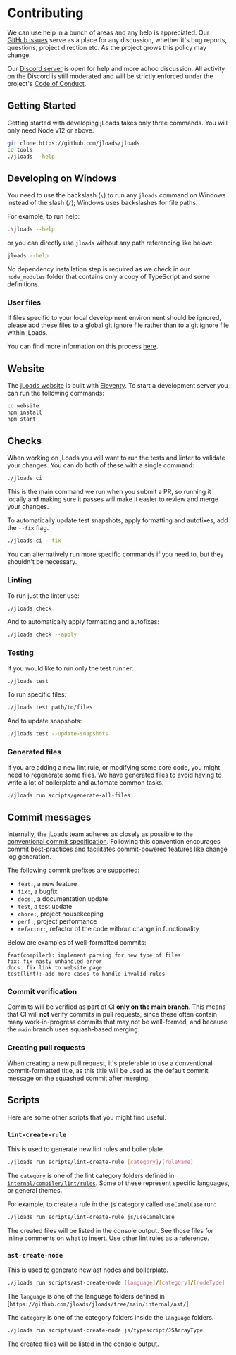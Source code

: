 # Contributing

We can use help in a bunch of areas and any help is appreciated. Our [GitHub issues](https://github.com/jloads/jloads/issues) serve as a place for any discussion, 
whether it's bug reports, questions, project direction etc. 
As the project grows this policy may change.

Our [Discord server](https://discord.gg/softreck) is open for help and more adhoc discussion. 
All activity on the Discord is still moderated and will be strictly enforced under the project's [Code of Conduct](./CODE_OF_CONDUCT.md).

## Getting Started

Getting started with developing jLoads takes only three commands. 
You will only need Node v12 or above.

```bash
git clone https://github.com/jloads/jloads
cd tools
./jloads --help
```

## Developing on Windows

You need to use the backslash (`\`) to run any `jloads` command on Windows instead of the slash (`/`); Windows uses backslashes for file paths.

For example, to run help:

```bash
.\jloads --help
```
or you can directly use `jloads` without any path referencing like below:

```bash
jloads --help
```

No dependency installation step is required as we check in our `node_modules` folder that contains only a copy of TypeScript and some definitions.

### User files

If files specific to your local development environment should be ignored, please add these files to a global git ignore file rather than to a git ignore file within jLoads.

You can find more information on this process [here](https://help.github.com/en/github/using-git/ignoring-files#configuring-ignored-files-for-all-repositories-on-your-computer).

## Website

The [jLoads website](https://jloads/) is built with [Eleventy](https://www.11ty.dev/). 
To start a development server you can run the following commands:

```bash
cd website
npm install
npm start
```

## Checks

When working on jLoads you will want to run the tests and linter to validate your changes. You can do both of these with a single command:

```bash
./jloads ci
```

This is the main command we run when you submit a PR, so running it locally and making sure it passes will make it easier to review and merge your changes.

To automatically update test snapshots, apply formatting and autofixes, add the `--fix` flag.

```bash
./jloads ci --fix
```

You can alternatively run more specific commands if you need to, but they shouldn't be necessary.

### Linting

To run just the linter use:

```bash
./jloads check
```

And to automatically apply formatting and autofixes:

```bash
./jloads check --apply
```

### Testing

If you would like to run only the test runner:

```bash
./jloads test
```

To run specific files:

```bash
./jloads test path/to/files
```

And to update snapshots:

```bash
./jloads test --update-snapshots
```

### Generated files

If you are adding a new lint rule, or modifying some core code, you might need to regenerate some files. We have generated files to avoid having to write a lot of boilerplate and automate common tasks.

```bash
./jloads run scripts/generate-all-files
```

## Commit messages

Internally, the jLoads team adheres as closely as possible to the [conventional commit specification](https://www.conventionalcommits.org/en/v1.0.0-beta.2/).
Following this convention encourages commit best-practices and facilitates commit-powered features like change log generation.


The following commit prefixes are supported:
- `feat:`, a new feature
- `fix:`, a bugfix
- `docs:`, a documentation update
- `test`, a test update
- `chore:`, project housekeeping
- `perf:`, project performance
- `refactor:`, refactor of the code without change in functionality

 Below are examples of well-formatted commits:

```
feat(compiler): implement parsing for new type of files
fix: fix nasty unhandled error
docs: fix link to website page
test(lint): add more cases to handle invalid rules
```

### Commit verification

Commits will be verified as part of CI **only on the main branch**. 
This means that CI will **not** verify commits in pull requests, since these often contain many work-in-progress commits that may not be well-formed, 
and because the `main` branch uses squash-based merging.

### Creating pull requests

When creating a new pull request, it's preferable to use a conventional commit-formatted title, as this title will be used as the default commit message on the squashed commit after merging.
## Scripts

Here are some other scripts that you might find useful.

### `lint-create-rule`

This is used to generate new lint rules and boilerplate.

```bash
./jloads run scripts/lint-create-rule [category]/[ruleName]
```

The `category` is one of the lint category folders defined in [`internal/compiler/lint/rules`](https://github.com/jloads/jloads/tree/main/internal/compiler/lint/rules). Some of these represent specific languages, or general themes.

For example, to create a rule in the `js` category called `useCamelCase` run:

```bash
./jloads run scripts/lint-create-rule js/useCamelCase
```

The created files will be listed in the console output. See those files for inline comments on what to insert. Use other lint rules as a reference.

### `ast-create-node`

This is used to generate new ast nodes and boilerplate.

```bash
./jloads run scripts/ast-create-node [language]/[category]/[nodeType]
```

The `language` is one of the language folders defined in [`https://github.com/jloads/jloads/tree/main/internal/ast/`]

The `category` is one of the category folders inside the `language` folders.

```bash
./jloads run scripts/ast-create-node js/typescript/JSArrayType
```

The created files will be listed in the console output.
